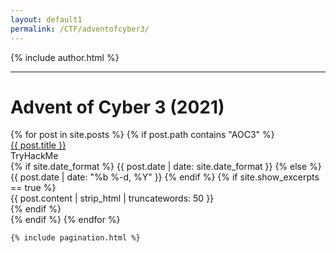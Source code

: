 ```yaml
---
layout: default1
permalink: /CTF/adventofcyber3/
---
```

{% include author.html %}
<hr>
<h1>Advent of Cyber 3 (2021)</h1>
    <div class="post-links">
    {% for post in site.posts %}
        {% if post.path contains "AOC3" %}
        <div class="post-link-wrapper">
          <a href="{{ post.url | relative_url }}" class="post-link">{{ post.title }}</a>
          <div class="post-meta">
<!-- 
            {% if site.plugins contains "jekyll/tagging" %}
            <div class="post-tags">
                {% for tag in post.tags %}
                <a class="tag">TryHackMe</a>
                {% endfor %}
            </div>
            {% endif %} -->
            <div class="post-links">
            <div class="post-link-wrapper">
            <div class="post-meta">
            <div class="post-tags">
                <a class="tag">TryHackMe</a>
              </div> 
              <div class="post-excerpt">
              </div>
            </div>
             </div>
            </div>
            {% if site.date_format %}
              {{ post.date | date: site.date_format }}
            {% else %}
              {{ post.date | date: "%b %-d, %Y" }}
            {% endif %}
            {% if site.show_excerpts == true %}
              <div class="post-excerpt">
                {{ post.content | strip_html | truncatewords: 50 }}
              </div>
            {% endif %}
          </div>
        </div>
        {% endif %}
    {% endfor %}
    </div>

    {% include pagination.html %}

